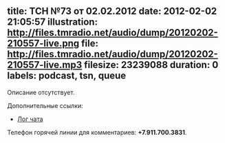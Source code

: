 title: ТСН №73 от 02.02.2012
date: 2012-02-02 21:05:57
illustration: http://files.tmradio.net/audio/dump/20120202-210557-live.png
file: http://files.tmradio.net/audio/dump/20120202-210557-live.mp3
filesize: 23239088
duration: 0
labels: podcast, tsn, queue
---
Описание отсутствует.

Дополнительные ссылки:

- [Лог чата](http://files.tmradio.net/audio/dump/20120202-210557-live.log)

Телефон горячей линии для комментариев: **+7.911.700.3831**.

